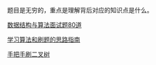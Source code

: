 题目是无穷的，重点是理解背后对应的知识点是什么。

[数据结构与算法面试题80道](https://developer.aliyun.com/article/40478)

[学习算法和刷题的思路指南](https://github.com/labuladong/fucking-algorithm/blob/master/%E7%AE%97%E6%B3%95%E6%80%9D%E7%BB%B4%E7%B3%BB%E5%88%97/%E5%AD%A6%E4%B9%A0%E6%95%B0%E6%8D%AE%E7%BB%93%E6%9E%84%E5%92%8C%E7%AE%97%E6%B3%95%E7%9A%84%E9%AB%98%E6%95%88%E6%96%B9%E6%B3%95.md)

[手把手刷二叉树](https://labuladong.gitbook.io/algo/di-yi-zhang-shou-ba-shou-shua-shu-ju-jie-gou/shou-ba-shou-shua-er-cha-shu)